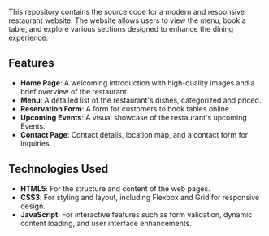 This repository contains the source code for a modern and responsive restaurant website. The website allows users to view the menu, book a table, and explore various sections designed to enhance the dining experience.

## Features

- **Home Page**: A welcoming introduction with high-quality images and a brief overview of the restaurant.
- **Menu**: A detailed list of the restaurant's dishes, categorized and priced.
- **Reservation Form**: A form for customers to book tables online.
- **Upcoming Events**: A visual showcase of the restaurant's upcoming Events.
- **Contact Page**: Contact details, location map, and a contact form for inquiries.

## Technologies Used

- **HTML5**: For the structure and content of the web pages.
- **CSS3**: For styling and layout, including Flexbox and Grid for responsive design.
- **JavaScript**: For interactive features such as form validation, dynamic content loading, and user interface enhancements.
